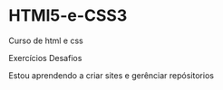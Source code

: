 # HTMl5-e-CSS3

Curso de html e css

Exercícios
Desafios

Estou aprendendo a criar sites e gerênciar repósitorios
